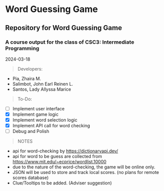 # Word Guessing Game
## Repository for Word Guessing Game 
### A course output for the class of CSC3: Intermediate Programming


2024-03-18

> Developers:
 - Pia, Zhaira M.
 - Salimbot, John Earl Reinen L.
 - Santos, Lady Allyssa Marice

> To-Do:
- [ ] Implement user interface
- [x] Implement game logic
- [x] Implement word selection logic
- [x] Implement API call for word checking
- [ ] Debug and Polish

> NOTES
- api for word-checking by https://dictionaryapi.dev/
- api for word to be guess are collected from https://www.mit.edu/~ecprice/wordlist.10000
- due to the nature of the word-checking, the game will be online only.
- JSON will be used to store and track local scores. (no plans for remote scores database)
- Clue/Tooltips to be added. (Adviser suggestion)